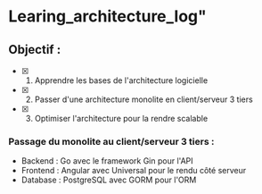 # Learing_architecture_log"

## Objectif :
- [x] 1. Apprendre les bases de l'architecture logicielle
- [x] 2. Passer d'une architecture monolite en client/serveur 3 tiers
- [x] 3. Optimiser l'architecture pour la rendre scalable

### Passage du monolite au client/serveur 3 tiers :
- Backend : Go avec le framework Gin pour l'API
- Frontend : Angular avec Universal pour le rendu côté serveur
- Database : PostgreSQL avec GORM pour l'ORM
